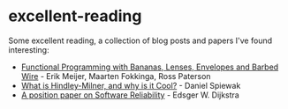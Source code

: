 # excellent-reading
Some excellent reading, a collection of blog posts and papers I've found interesting:

- [Functional Programming with Bananas, Lenses, Envelopes and Barbed Wire](http://www.codecommit.com/blog/scala/what-is-hindley-milner-and-why-is-it-cool) - Erik Meijer, Maarten Fokkinga, Ross Paterson
- [What is Hindley-Milner, and why is it Cool?](http://www.codecommit.com/blog/scala/what-is-hindley-milner-and-why-is-it-cool) - Daniel Spiewak
- [A position paper on Software Reliability](http://www.cs.utexas.edu/~EWD/ewd06xx/EWD627.PDF) - Edsger W. Dijkstra
